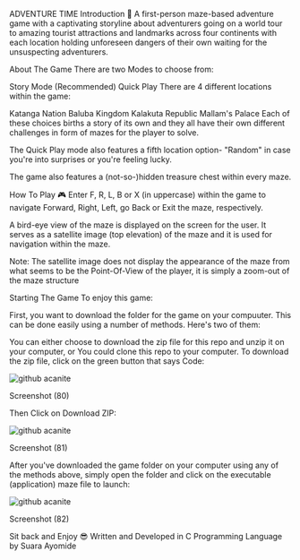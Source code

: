 ADVENTURE TIME
Introduction 👀
A first-person maze-based adventure game with a captivating storyline about adventurers going on a world tour to amazing tourist attractions and landmarks across four continents with each location holding unforeseen dangers of their own waiting for the unsuspecting adventurers.

About The Game
There are two Modes to choose from:

Story Mode (Recommended)
Quick Play
There are 4 different locations within the game:

Katanga Nation
Baluba Kingdom
Kalakuta Republic
Mallam's Palace
Each of these choices births a story of its own and they all have their own different challenges in form of mazes for the player to solve.

The Quick Play mode also features a fifth location option- "Random" in case you're into surprises or you're feeling lucky.

The game also features a (not-so-)hidden treasure chest within every maze.

How To Play 🎮
Enter F, R, L, B or X (in uppercase) within the game to navigate Forward, Right, Left, go Back or Exit the maze, respectively.

A bird-eye view of the maze is displayed on the screen for the user. It serves as a satellite image (top elevation) of the maze and it is used for navigation within the maze.

Note: The satellite image does not display the appearance of the maze from what seems to be the Point-Of-View of the player, it is simply a zoom-out of the maze structure

Starting The Game
To enjoy this game:

First, you want to download the folder for the game on your compuuter. This can be done easily using a number of methods. Here's two of them:

You can either choose to download the zip file for this repo and unzip it on your computer, or
You could clone this repo to your computer.
To download the zip file, click on the green button that says Code:

![github acanite](https://github.com/acanite/Adenture_Time/assets/100510532/e75a2ec4-b6dd-4761-972d-9933fc92c4b8)


Screenshot (80)

Then Click on Download ZIP:

![github acanite](https://github.com/acanite/Adenture_Time/assets/100510532/807e2131-a9a2-4f24-9767-f83133b6479e)

Screenshot (81)

After you've downloaded the game folder on your computer using any of the methods above, simply open the folder and click on the executable (application) maze file to launch:

![github acanite](https://github.com/acanite/Adenture_Time/assets/100510532/876fc4c7-a5bb-4f23-82c4-5529d936b599)

Screenshot (82)

Sit back and Enjoy 😎
Written and Developed in C Programming Language by Suara Ayomide
